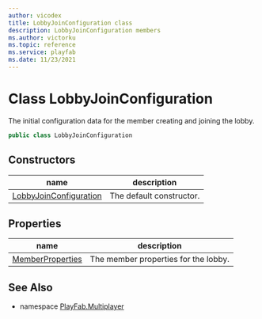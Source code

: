 ```yaml
---
author: vicodex
title: LobbyJoinConfiguration class
description: LobbyJoinConfiguration members
ms.author: victorku
ms.topic: reference
ms.service: playfab
ms.date: 11/23/2021
---
```


# Class LobbyJoinConfiguration

The initial configuration data for the member creating and joining the lobby.

```csharp
public class LobbyJoinConfiguration
```

## Constructors

| name | description |
| --- | --- |
| [LobbyJoinConfiguration](LobbyJoinConfiguration/LobbyJoinConfiguration.md) | The default constructor. |

## Properties

| name | description |
| --- | --- |
| [MemberProperties](LobbyJoinConfiguration/MemberProperties.md) | The member properties for the lobby. |

## See Also

* namespace [PlayFab.Multiplayer](../PlayFabMultiplayerSDK.md)
